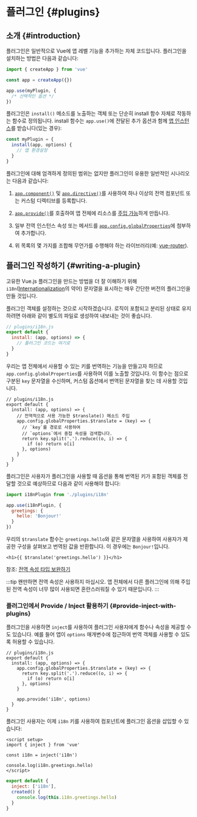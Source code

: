 ﻿# 플러그인 {#plugins}

## 소개 {#introduction}

플러그인은 일반적으로 Vue에 앱 레벨 기능을 추가하는 자체 코드입니다.
플러그인을 설치하는 방법은 다음과 같습니다:

```js
import { createApp } from 'vue'

const app = createApp({})

app.use(myPlugin, {
  /* 선택적인 옵션 */
})
```

플러그인은 `install()` 메소드를 노출하는 객체 또는 단순히 install 함수 자체로 작동하는 함수로 정의됩니다.
install 함수는 `app.use()`에 전달된 추가 옵션과 함께 [앱 인스턴스](/api/application.html)를 받습니다(있는 경우):

```js
const myPlugin = {
  install(app, options) {
    // 앱 환경설정
  }
}
```

플러그인에 대해 엄격하게 정의된 범위는 없지만 플러그인이 유용한 일반적인 시나리오는 다음과 같습니다:

1. [`app.component()`](/api/application.html#app-component) 및 [`app.directive()`](/api/application.html#app-directive)를 사용하여 하나 이상의 전역 컴포넌트 또는 커스텀 디렉티브를 등록합니다.

2. [`app.provide()`](/api/application.html#app-provide)를 호출하여 앱 전체에 리소스를 [주입 가능](/guide/components/provide-inject.html)하게 만듭니다.

3. 일부 전역 인스턴스 속성 또는 메서드를 [`app.config.globalProperties`](/api/application.html#app-config-globalproperties)에 첨부하여 추가합니다.

4. 위 목록의 몇 가지를 조합해 무언가를 수행해야 하는 라이브러리(예: [vue-router](https://github.com/vuejs/vue-router-next)).

## 플러그인 작성하기 {#writing-a-plugin}

고유한 Vue.js 플러그인을 만드는 방법을 더 잘 이해하기 위해 `i18n`([Internationalization](https://en.wikipedia.org/wiki/Internationalization_and_localization)의 약어) 문자열을 표시하는 매우 간단한 버전의 플러그인을 만들 것입니다.

플러그인 객체를 설정하는 것으로 시작하겠습니다.
로직이 포함되고 분리된 상태로 유지하려면 아래와 같이 별도의 파일로 생성하여 내보내는 것이 좋습니다.

```js
// plugins/i18n.js
export default {
  install: (app, options) => {
    // 플러그인 코드는 여기로
  }
}
```

우리는 앱 전체에서 사용할 수 있는 키를 번역하는 기능을 만들고자 하므로 `app.config.globalProperties`를 사용하여 이를 노출할 것입니다.
이 함수는 점으로 구분된 `key` 문자열을 수신하며, 커스텀 옵션에서 번역된 문자열을 찾는 데 사용할 것입니다.

```js{4-11}
// plugins/i18n.js
export default {
  install: (app, options) => {
    // 전역적으로 사용 가능한 $translate() 메소드 주입
    app.config.globalProperties.$translate = (key) => {
      // `key`를 경로로 사용하여
      // `options`에서 중첩 속성을 검색합니다.
      return key.split('.').reduce((o, i) => {
        if (o) return o[i]
      }, options)
    }
  }
}
```

플러그인은 사용자가 플러그인을 사용할 때 옵션을 통해 번역된 키가 포함된 객체를 전달할 것으로 예상하므로 다음과 같이 사용해야 합니다:

```js
import i18nPlugin from './plugins/i18n'

app.use(i18nPlugin, {
  greetings: {
    hello: 'Bonjour!'
  }
})
```

우리의 `$translate` 함수는 `greetings.hello`와 같은 문자열을 사용하여 사용자가 제공한 구성을 살펴보고 번역된 값을 반환합니다.
이 경우에는 `Bonjour!`입니다.

```vue-html
<h1>{{ $translate('greetings.hello') }}</h1>
```

참조: [전역 속성 타입 보완하기](/guide/typescript/options-api.html#augmenting-global-properties) <sup class="vt-badge ts" />

:::tip
왠만하면 전역 속성은 사용하지 마십시오.
앱 전체에서 다른 플러그인에 의해 주입된 전역 속성이 너무 많이 사용되면 혼란스러워질 수 있기 때문입니다.
:::

### 플러그인에서 Provide / Inject 활용하기 {#provide-inject-with-plugins}

플러그인을 사용하면 `inject`를 사용하여 플러그인 사용자에게 함수나 속성을 제공할 수도 있습니다.
예를 들어 앱이 `options` 매개변수에 접근하여 번역 객체를 사용할 수 있도록 허용할 수 있습니다.

```js{10}
// plugins/i18n.js
export default {
  install: (app, options) => {
    app.config.globalProperties.$translate = (key) => {
      return key.split('.').reduce((o, i) => {
        if (o) return o[i]
      }, options)
    }

    app.provide('i18n', options)
  }
}
```

플러그인 사용자는 이제 `i18n` 키를 사용하여 컴포넌트에 플러그인 옵션을 삽입할 수 있습니다:

<div class="composition-api">

```vue
<script setup>
import { inject } from 'vue'

const i18n = inject('i18n')

console.log(i18n.greetings.hello)
</script>
```

</div>
<div class="options-api">

```js
export default {
  inject: ['i18n'],
  created() {
    console.log(this.i18n.greetings.hello)
  }
}
```

</div>
